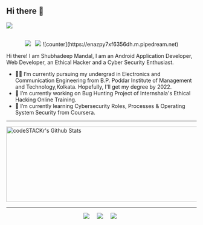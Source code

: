 ## Hi there 👋

<a href="https://shubhadeepmandal394.netlify.app"><img src="https://github.com/shubhadeepmandal394/shubhadeepmandal394/blob/master/banner.jpg"></a>


<p align ="center">
<br>
    <a href="https://github.com/shubhadeepmandal394"><img src="https://img.shields.io/badge/Welcome-😃-ff69b4"></a> &nbsp; 
    <a href="https://www.linkedin.com/in/shubhadeepmandal394/"><img src="https://img.shields.io/badge/Shubhadeep Mandal-LinkedIn-blue"></a>
    ![counter](https://enazpy7xf6356dh.m.pipedream.net)
<br>
</p>

Hi there! I am Shubhadeep Mandal, I am an Android Application Developer, Web Developer, an Ethical Hacker and a Cyber Security Enthusiast.
- :man_student: I’m currently pursuing my undergrad in Electronics and Communication Engineering from B.P. Poddar Institute of Management and Technology,Kolkata. Hopefully, I'll get my degree by 2022.
- 🔭 I’m currently working on Bug Hunting Project of Internshala's Ethical Hacking Online Training.
- 🌱 I’m currently learning Cybersecurity Roles, Processes & Operating System Security from Coursera.

<hr>

<img alt="codeSTACKr's Github Stats" src="https://github-readme-stats.vercel.app/api?username=shubhadeepmandal394&show_icons=true&hide_border=true" height="200" width="1042" />

<hr>
<p align ="center">
    <a href="https://shubhadeepmandal394.netlify.app/#contact"><img src="https://img.shields.io/badge/Shubhadeep Mandal-Contact%20Me-green"></a> &nbsp; &nbsp; 
    <a href="https://www.freelancer.com/hireme/ImShubhadeep394"><img src="https://img.shields.io/badge/Shubhadeep Mandal-Hire%20Me-orange"></a> &nbsp; &nbsp; 
    <a href="https://paypal.me/shubhadeepmandal394?locale.x=en_GB"><img src="https://img.shields.io/badge/Shubhadeep Mandal-Support%20Me-blueviolet"></a> &nbsp; 
<br>
</p>

<!--
**shubhadeepmandal394/shubhadeepmandal394** is a ✨ _special_ ✨ repository because its `README.md` (this file) appears on your GitHub profile.

Here are some ideas to get you started:

- 🔭 I’m currently working on ...
- 🌱 I’m currently learning ...
- 👯 I’m looking to collaborate on ...
- 🤔 I’m looking for help with ...
- 💬 Ask me about ...
- 📫 How to reach me: ...
- 😄 Pronouns: ...
- ⚡ Fun fact: ...
-->
